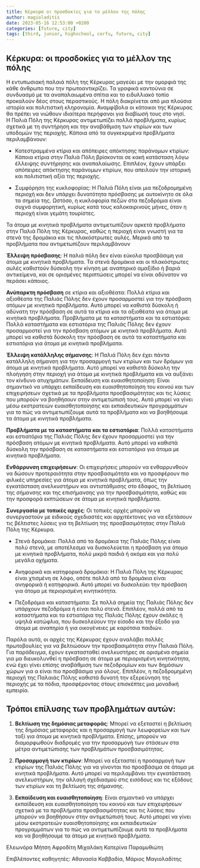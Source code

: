 ```yaml
---
title: Κέρκυρα οι προσδοκίες για το μέλλον της πόλης
author: magioladitis
date: 2023-05-16 12:53:00 +0200
categories: [future, city]
tags: [third, junior, highschool, corfu, future, city]
---
```


## Κέρκυρα: οι προσδοκίες  για το μέλλον της πόλης

Η εντυπωσιακή παλαιά πόλη της Κέρκυρας  μαγεύει με την ομορφιά της κάθε άνθρωπο που την πρωτοαντικρίζει.  Τα γραφικά καντούνια σε συνδυασμό με τα αναπαλαιωμένα σπίτια και το ειδυλλιακό τοπίο προκαλούν δέος στους περαστικούς. Η πόλη διακρίνεται από μια πλούσια ιστορία και πολιτιστική κληρονομία. Αναμφίβολα οι κάτοικοι της Κέρκυρας θα πρέπει να νιώθουν ιδιαίτερα περήφανοι για διαβίωσή τους στο νησί.  
Η Παλιά Πόλη της Κέρκυρας αντιμετωπίζει πολλά προβλήματα, κυρίως σχετικά με τη συντήρηση και την αναβάθμιση των κτιρίων και των υποδομών της περιοχής. Κάποια από τα συγκεκριμένα προβλήματα περιλαμβάνουν:

*	Κατεστραμμένα κτίρια και απόπειρες απόκτησης παράνομων κτιρίων: Κάποια κτίρια στην Παλιά Πόλη βρίσκονται σε κακή κατάσταση λόγω έλλειψης συντήρησης και αναπαλαίωσης. Επιπλέον, έχουν υπάρξει απόπειρες απόκτησης παράνομων κτιρίων, που απειλούν την ιστορική και πολιτιστική αξία της περιοχής.

*	Συμφόρηση της κυκλοφορίας: Η Παλιά Πόλη είναι μια πεζοδρομημένη περιοχή και δεν υπάρχει δυνατότητα πρόσβασης με αυτοκίνητο σε όλα τα σημεία της. Ωστόσο, η κυκλοφορία πεζών στα πεζοδρόμια είναι συχνά συμφορητική, κυρίως κατά τους καλοκαιρινούς μήνες, όταν η περιοχή είναι γεμάτη τουρίστες.

Τα άτομα με κινητικά προβλήματα αντιμετωπίζουν αρκετά προβλήματα στην Παλιά Πόλη της Κέρκυρας, καθώς η περιοχή είναι γνωστή για τα στενά της δρομάκια και τις πλακόστρωτες αυλές. Μερικά από τα προβλήματα που αντιμετωπίζουν περιλαμβάνουν

**Έλλειψη πρόσβασης**: Η παλιά πόλη δεν είναι εύκολα προσβάσιμη για άτομα με κινητικά προβλήματα. Τα στενά δρομάκια και οι πλακόστρωτες αυλές καθιστούν δύσκολη την κίνηση με αναπηρικό αμαξίδιο ή βαριά αντικείμενα, και σε ορισμένες περιπτώσεις μπορεί να είναι αδύνατον να περάσει κάποιος.

**Ανύπαρκτη πρόσβαση** σε κτίρια και αξιοθέατα: Πολλά κτίρια και αξιοθέατα της Παλιάς Πόλης δεν έχουν προσαρμοστεί για την πρόσβαση ατόμων με κινητικά προβλήματα. Αυτό μπορεί να καθιστά δύσκολη ή αδύνατη την πρόσβαση σε αυτά τα κτίρια και τα αξιοθέατα για άτομα με κινητικά προβλήματα. Προβλήματα με τα καταστήματα και τα εστιατόρια: Πολλά καταστήματα και εστιατόρια της Παλιάς Πόλης δεν έχουν προσαρμοστεί για την πρόσβαση ατόμων με κινητικά προβλήματα. Αυτό μπορεί να καθιστά δύσκολη την πρόσβαση σε αυτά τα καταστήματα και εστιατόρια για άτομα με κινητικά προβλήματα.

**Έλλειψη κατάλληλης σήμανσης**: Η Παλιά Πόλη δεν έχει πάντα κατάλληλη σήμανση για την προσαρμογή των κτιρίων και των δρόμων για άτομα με κινητικά προβλήματα. Αυτό μπορεί να καθιστά δύσκολη την πλοήγηση στην περιοχή για άτομα με κινητικά προβλήματα και να αυξάνει τον κίνδυνο ατυχημάτων. Εκπαίδευση και ευαισθητοποίηση: Είναι σημαντικό να υπάρχει εκπαίδευση και ευαισθητοποίηση του κοινού και των επιχειρήσεων σχετικά με τα προβλήματα προσβασιμότητας και τις λύσεις που μπορούν να βοηθήσουν στην αντιμετώπισή τους. Αυτό μπορεί να γίνει μέσω εκστρατειών ευαισθητοποίησης και εκπαιδευτικών προγραμμάτων για το πώς να αντιμετωπίζουμε αυτά τα προβλήματα και να βοηθήσουμε τα άτομα με κινητικά προβλήματα.

**Προβλήματα με τα καταστήματα και τα εστιατόρια**: Πολλά καταστήματα και εστιατόρια της Παλιάς Πόλης δεν έχουν προσαρμοστεί για την πρόσβαση ατόμων με κινητικά προβλήματα. Αυτό μπορεί να καθιστά δύσκολη την πρόσβαση σε καταστήματα και εστιατόρια για άτομα με κινητικά προβλήματα.

**Ενθάρρυνση επιχειρήσεων**: Οι επιχειρήσεις μπορούν να ενθαρρυνθούν να δώσουν προτεραιότητα στην προσβασιμότητα και να προσφέρουν πιο φιλικές υπηρεσίες για άτομα με κινητικά προβλήματα, όπως την εγκατάσταση ανελκυστήρων και αντιστάθμισης στο έδαφος, τη βελτίωση της σήμανσης και της επισήμανσης για την προσβασιμότητα, καθώς και την προσφορά εκπτώσεων σε άτομα με κινητικά προβλήματα.

**Συνεργασία με τοπικές αρχές**: Οι τοπικές αρχές μπορούν να συνεργαστούν με ειδικούς σχεδιαστές και αρχιτέκτονες για να εξετάσουν τις βέλτιστες λύσεις για τη βελτίωση της προσβασιμότητας στην Παλιά Πόλη της Κέρκυρα. 

*	Στενά δρομάκια: Πολλά από τα δρομάκια της Παλιάς Πόλης είναι πολύ στενά, με αποτέλεσμα να δυσκολεύεται η πρόσβαση για άτομα με κινητικά προβλήματα, πολύ μικρά παιδιά ή ακόμα και για πολύ μεγάλα οχήματα.

*	Ανηφορικά και κατηφορικά δρομάκια: Η Παλιά Πόλη της Κέρκυρας είναι χτισμένη σε λόφο, οπότε πολλά από τα δρομάκια είναι ανηφορικά ή κατηφορικά. Αυτό μπορεί να δυσκολεύει την πρόσβαση για άτομα με περιορισμένη κινητικότητα.

*	Πεζοδρόμια και καταστήματα: Σε πολλά σημεία της Παλιάς Πόλης δεν υπάρχουν πεζοδρόμια ή είναι πολύ στενά. Επιπλέον, πολλά από τα καταστήματα και τα εστιατόρια της Παλιάς Πόλης έχουν σκάλες ή υψηλά κατώφλια, που δυσκολεύουν την είσοδο και την έξοδο για άτομα με αναπηρία ή για οικογένειες με καρότσια παιδιών.

Παρόλα αυτά, οι αρχές της Κέρκυρας έχουν αναλάβει πολλές πρωτοβουλίες για να βελτιώσουν την προσβασιμότητα στην Παλαιά Πόλη. Για παράδειγμα, έχουν εγκατασταθεί ανελκυστήρες σε ορισμένα σημεία για μα διευκολυνθεί η πρόσβαση σε άτομα με περιορισμένη κινητικότητα, ενώ έχει γίνει επίσης αναβάθμιση των πεζοδρομίων και των δημόσιων χώρων για α είναι πιο προσβάσιμα για όλους. Επιπλέον, η πεζοδρομημένη περιοχή της Παλαιάς Πόλης καθιστά δυνατή την εξερεύνηση της περιοχής με τα πόδια, προσφέροντας στους επισκέπτες μια μοναδική εμπειρία.

## Τρόποι επίλυσης των προβλημάτων αυτών: 

1. **Βελτίωση της δημόσιας μεταφοράς**: Μπορεί να εξεταστεί η βελτίωση της δημόσιας μεταφοράς και η προσαρμογή των λεωφορείων και των ταξί για άτομα με κινητικά προβλήματα. Επίσης, μπορούν να διαμορφωθούν διαδρομές για την προσαρμογή των στάσεων στα μέτρα αντιμετώπισης των προβλημάτων προσβασιμότητας.

2. **Προσαρμογή των κτιρίων**: Μπορεί να εξεταστεί η προσαρμογή των κτιρίων της Παλιάς Πόλης για να γίνονται πιο προσβάσιμα σε άτομα με κινητικά προβλήματα. Αυτό μπορεί να περιλαμβάνει την εγκατάσταση ανελκυστήρων, την αλλαγή σχεδιασμού στις εισόδους και τις εξόδους των κτιρίων και τη βελτίωση της σήμανσης.

3. **Εκπαίδευση και ευαισθητοποίηση**: Είναι σημαντικό να υπάρχει εκπαίδευση και ευαισθητοποίηση του κοινού και των επιχειρήσεων σχετικά με τα προβλήματα προσβασιμότητας και τις λύσεις που μπορούν να βοηθήσουν στην αντιμετώπισή τους. Αυτό μπορεί να γίνει μέσω εκστρατειών ευαισθητοποίησης και εκπαιδευτικών προγραμμάτων για το πώς να αντιμετωπίζουμε αυτά τα προβλήματα και να βοηθήσουμε τα άτομα με κινητικά προβλήματα.

Ελεωνόρα Μήτση
Αφροδίτη Μιχαλάκη 
Κατερίνα Παραμυθιώτη

Επιβλέποντες καθηγητές: Αθανασία Καββαδία, Μάριος Μαγιολαδίτης
